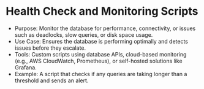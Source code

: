 # Health Check and Monitoring Scripts

-   Purpose: Monitor the database for performance, connectivity, or issues such as deadlocks, slow queries, or disk space usage.
-   Use Case: Ensures the database is performing optimally and detects issues before they escalate.
-   Tools: Custom scripts using database APIs, cloud-based monitoring (e.g., AWS CloudWatch, Prometheus), or self-hosted solutions like Grafana.
-   Example: A script that checks if any queries are taking longer than a threshold and sends an alert.
